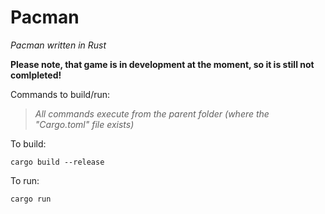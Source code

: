 # Pacman

_Pacman written in Rust_

**Please note, that game is in development at the moment, so it is still not comlpleted!**

Commands to build/run:

>_All commands execute from the parent folder (where the "Cargo.toml" file exists)_

To build: 
```shell
cargo build --release
```

To run: 
```shell
cargo run
```